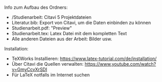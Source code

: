 Info zum Aufbau des Ordners:
- /Studienarbeit: Citavi 5 Projektdateien
- Literatur.bib: Export von Citavi, um die Daten einbinden zu können
- Studienarbeit.pdf: "Preview"
- Studienarbeit.tex: Latex Datei mit dem kompletten Text
- Alle anderen Dateien aus der Arbeit: Bilder usw. 

Installation: 
- TeXWorks Installieren: https://www.latex-tutorial.com/de/installation/
- Über Citavi die Quellen verwalten: https://www.youtube.com/watch?v=GmyCcvXrSDI
- Für LaTeX notfalls im Internet suchen
